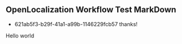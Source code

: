 ## OpenLocalization Workflow Test MarkDown
* 621ab5f3-b29f-41a1-a99b-1146229fcb57 
thanks!

Hello world